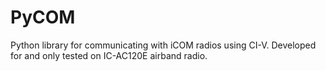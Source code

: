 # PyCOM
Python library for communicating with iCOM radios using CI-V. Developed for and only tested on IC-AC120E airband radio.